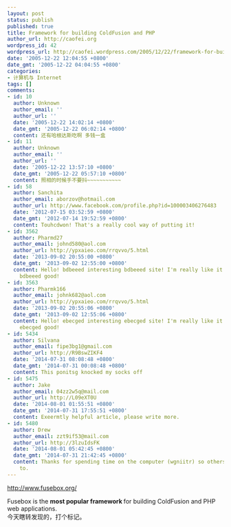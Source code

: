 ```yaml
---
layout: post
status: publish
published: true
title: Framework for building ColdFusion and PHP
author_url: http://caofei.org
wordpress_id: 42
wordpress_url: http://caofei.wordpress.com/2005/12/22/framework-for-building-coldfusion-and-php
date: '2005-12-22 12:04:55 +0800'
date_gmt: '2005-12-22 04:04:55 +0800'
categories:
- 计算机与 Internet
tags: []
comments:
- id: 10
  author: Unknown
  author_email: ''
  author_url: ''
  date: '2005-12-22 14:02:14 +0800'
  date_gmt: '2005-12-22 06:02:14 +0800'
  content: 还有哈根达斯吃啊 多钱一盒
- id: 11
  author: Unknown
  author_email: ''
  author_url: ''
  date: '2005-12-22 13:57:10 +0800'
  date_gmt: '2005-12-22 05:57:10 +0800'
  content: 照相的时候手不要抖~~~~~~~~~~~
- id: 58
  author: Sanchita
  author_email: aborzov@hotmail.com
  author_url: http://www.facebook.com/profile.php?id=100003406276483
  date: '2012-07-15 03:52:59 +0800'
  date_gmt: '2012-07-14 19:52:59 +0800'
  content: Touhcdwon! That's a really cool way of putting it!
- id: 3562
  author: Pharmd27
  author_email: johnd580@aol.com
  author_url: http://ypxaieo.com/rrqvvo/5.html
  date: '2013-09-02 20:55:00 +0800'
  date_gmt: '2013-09-02 12:55:00 +0800'
  content: Hello! bdbeeed interesting bdbeeed site! I'm really like it! Very, very
    bdbeeed good!
- id: 3563
  author: Pharmk166
  author_email: johnk682@aol.com
  author_url: http://ypxaieo.com/rrqvvo/5.html
  date: '2013-09-02 20:55:06 +0800'
  date_gmt: '2013-09-02 12:55:06 +0800'
  content: Hello! ebecged interesting ebecged site! I'm really like it! Very, very
    ebecged good!
- id: 5434
  author: Silvana
  author_email: fipe3bg1@gmail.com
  author_url: http://R9BswZIKF4
  date: '2014-07-31 08:08:48 +0800'
  date_gmt: '2014-07-31 00:08:48 +0800'
  content: This ponitsg knocked my socks off
- id: 5475
  author: Jake
  author_email: 04zz2w5q@mail.com
  author_url: http://L09eXT0U
  date: '2014-08-01 01:55:51 +0800'
  date_gmt: '2014-07-31 17:55:51 +0800'
  content: Exeermtly helpful article, please write more.
- id: 5480
  author: Drew
  author_email: zzt9if53@mail.com
  author_url: http://3lzuIdsFK
  date: '2014-08-01 05:42:45 +0800'
  date_gmt: '2014-07-31 21:42:45 +0800'
  content: Thanks for spending time on the computer (wgniitr) so others don't have
    to.
---
```

<div id="msgcns!66CD003054696B87!536" class="bvMsg"><a href="http://www.fusebox.org/">http://www.fusebox.org/</a></p>
<div>Fusebox is the <strong>most popular framework </strong>for building ColdFusion and PHP web applications.</div>
<div>今天瞎转发现的，打个标记。</div>
</div>

